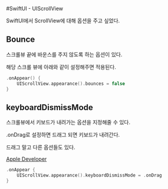#SwiftUI - UIScrollView 

SwiftUI에서 ScrollView에 대해 옵션을 주고 싶었다.

## Bounce
스크롤뷰 끝에 바운스를 주지 않도록 하는 옵션이 있다.

해당 스크롤 뷰에 아래와 같이 설정해주면 적용된다.

```swift
.onAppear() {
    UIScrollView.appearance().bounces = false
}
```


## keyboardDismissMode
스크롤뷰에서 키보드가 내려가는 옵션을 지정해줄 수 있다.

.onDrag로 설정하면 드래그 되면 키보드가 내려간다.

드래그 말고 다른 옵션들도 있다. 

[Apple Developer](https://developer.apple.com/documentation/uikit/uiscrollview/keyboarddismissmode)

```swift
.onAppear {
    UIScrollView.appearance().keyboardDismissMode = .onDrag
}
```

